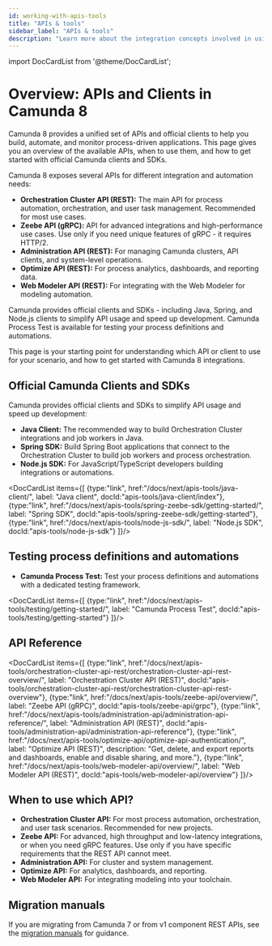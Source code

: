 ```yaml
---
id: working-with-apis-tools
title: "APIs & tools"
sidebar_label: "APIs & tools"
description: "Learn more about the integration concepts involved in using the Camunda Zeebe client libraries, APIs, and SDKs to interact programmatically with Camunda 8."
---
```


import DocCardList from '@theme/DocCardList';

# Overview: APIs and Clients in Camunda 8

Camunda 8 provides a unified set of APIs and official clients to help you build, automate, and monitor process-driven applications. This page gives you an overview of the available APIs, when to use them, and how to get started with official Camunda clients and SDKs.

Camunda 8 exposes several APIs for different integration and automation needs:

- **Orchestration Cluster API (REST):** The main API for process automation, orchestration, and user task management. Recommended for most use cases.
- **Zeebe API (gRPC):** API for advanced integrations and high-performance use cases. Use only if you need unique features of gRPC - it requires HTTP/2.
- **Administration API (REST):** For managing Camunda clusters, API clients, and system-level operations.
- **Optimize API (REST):** For process analytics, dashboards, and reporting data.
- **Web Modeler API (REST):** For integrating with the Web Modeler for modeling automation.

Camunda provides official clients and SDKs - including Java, Spring, and Node.js clients to simplify API usage and speed up development. Camunda Process Test is available for testing your process definitions and automations.

This page is your starting point for understanding which API or client to use for your scenario, and how to get started with Camunda 8 integrations.

## Official Camunda Clients and SDKs

Camunda provides official clients and SDKs to simplify API usage and speed up development:

- **Java Client:** The recommended way to build Orchestration Cluster integrations and job workers in Java.
- **Spring SDK:** Build Spring Boot applications that connect to the Orchestration Cluster to build job workers and process orchestration.
- **Node.js SDK:** For JavaScript/TypeScript developers building integrations or automations.

<DocCardList items={[
{type:"link", href:"/docs/next/apis-tools/java-client/", label: "Java client", docId:"apis-tools/java-client/index"},
{type:"link", href:"/docs/next/apis-tools/spring-zeebe-sdk/getting-started/", label: "Spring SDK", docId:"apis-tools/spring-zeebe-sdk/getting-started"},
{type:"link", href:"/docs/next/apis-tools/node-js-sdk/", label: "Node.js SDK", docId:"apis-tools/node-js-sdk"}
]}/>

## Testing process definitions and automations

- **Camunda Process Test:** Test your process definitions and automations with a dedicated testing framework.

<DocCardList items={[
{type:"link", href:"/docs/next/apis-tools/testing/getting-started/", label: "Camunda Process Test", docId:"apis-tools/testing/getting-started"}
]}/>

## API Reference

<DocCardList items={[
{type:"link", href:"/docs/next/apis-tools/orchestration-cluster-api-rest/orchestration-cluster-api-rest-overview/", label: "Orchestration Cluster API (REST)", docId:"apis-tools/orchestration-cluster-api-rest/orchestration-cluster-api-rest-overview"},
{type:"link", href:"/docs/next/apis-tools/zeebe-api/overview/", label: "Zeebe API (gRPC)", docId:"apis-tools/zeebe-api/grpc"},
{type:"link", href:"/docs/next/apis-tools/administration-api/administration-api-reference/", label: "Administration API (REST)", docId:"apis-tools/administration-api/administration-api-reference"},
{type:"link", href:"/docs/next/apis-tools/optimize-api/optimize-api-authentication/", label: "Optimize API (REST)", description: "Get, delete, and export reports and dashboards, enable and disable sharing, and more."},
{type:"link", href:"/docs/next/apis-tools/web-modeler-api/overview/", label: "Web Modeler API (REST)", docId:"apis-tools/web-modeler-api/overview"}
]}/>

## When to use which API?

- **Orchestration Cluster API:** For most process automation, orchestration, and user task scenarios. Recommended for new projects.
- **Zeebe API:** For advanced, high throughput and low-latency integrations, or when you need gRPC features. Use only if you have specific requirements that the REST API cannot meet.
- **Administration API:** For cluster and system management.
- **Optimize API:** For analytics, dashboards, and reporting.
- **Web Modeler API:** For integrating modeling into your toolchain.

## Migration manuals

If you are migrating from Camunda 7 or from v1 component REST APIs, see the [migration manuals](/apis-tools/migration-manuals/migrate-to-camunda-api.md) for guidance.
